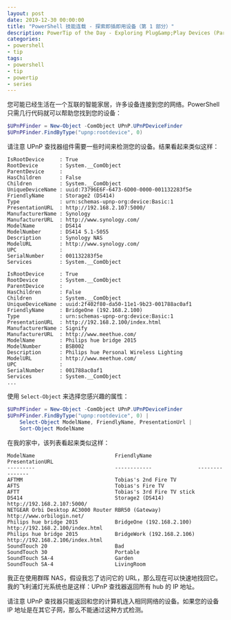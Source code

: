```yaml
---
layout: post
date: 2019-12-30 00:00:00
title: "PowerShell 技能连载 - 探索即插即用设备（第 1 部分）"
description: PowerTip of the Day - Exploring Plug&amp;Play Devices (Part 1)
categories:
- powershell
- tip
tags:
- powershell
- tip
- powertip
- series
---
```

您可能已经生活在一个互联的智能家居，许多设备连接到您的网络。PowerShell 只需几行代码就可以帮助您找到您的设备：

```powershell
$UPnPFinder = New-Object -ComObject UPnP.UPnPDeviceFinder
$UPnPFinder.FindByType("upnp:rootdevice", 0)
```

请注意 UPnP 查找器组件需要一些时间来检测您的设备。结果看起来类似这样：

    IsRootDevice     : True
    RootDevice       : System.__ComObject
    ParentDevice     :
    HasChildren      : False
    Children         : System.__ComObject
    UniqueDeviceName : uuid:73796E6F-6473-6D00-0000-001132283f5e
    FriendlyName     : Storage2 (DS414)
    Type             : urn:schemas-upnp-org:device:Basic:1
    PresentationURL  : http://192.168.2.107:5000/
    ManufacturerName : Synology
    ManufacturerURL  : http://www.synology.com/
    ModelName        : DS414
    ModelNumber      : DS414 5.1-5055
    Description      : Synology NAS
    ModelURL         : http://www.synology.com/
    UPC              :
    SerialNumber     : 001132283f5e
    Services         : System.__ComObject

    IsRootDevice     : True
    RootDevice       : System.__ComObject
    ParentDevice     :
    HasChildren      : False
    Children         : System.__ComObject
    UniqueDeviceName : uuid:2f402f80-da50-11e1-9b23-001788ac0af1
    FriendlyName     : BridgeOne (192.168.2.100)
    Type             : urn:schemas-upnp-org:device:Basic:1
    PresentationURL  : http://192.168.2.100/index.html
    ManufacturerName : Signify
    ManufacturerURL  : http://www.meethue.com/
    ModelName        : Philips hue bridge 2015
    ModelNumber      : BSB002
    Description      : Philips hue Personal Wireless Lighting
    ModelURL         : http://www.meethue.com/
    UPC              :
    SerialNumber     : 001788ac0af1
    Services         : System.__ComObject
    ...

使用 `Select-Object` 来选择您感兴趣的属性：

```powershell
$UPnPFinder = New-Object -ComObject UPnP.UPnPDeviceFinder
$UPnPFinder.FindByType("upnp:rootdevice", 0) |
    Select-Object ModelName, FriendlyName, PresentationUrl |
    Sort-Object ModelName
```

在我的家中，该列表看起来类似这样：

    ModelName                          FriendlyName               PresentationURL
    ---------                          ------------               ---------------
    AFTMM                              Tobias's 2nd Fire TV
    AFTS                               Tobias's Fire TV
    AFTT                               Tobias's 3rd Fire TV stick
    DS414                              Storage2 (DS414)           http://192.168.2.107:5000/
    NETGEAR Orbi Desktop AC3000 Router RBR50 (Gateway)            http://www.orbilogin.net/
    Philips hue bridge 2015            BridgeOne (192.168.2.100)  http://192.168.2.100/index.html
    Philips hue bridge 2015            BridgeWork (192.168.2.106) http://192.168.2.106/index.html
    SoundTouch 20                      Bad
    SoundTouch 30                      Portable
    SoundTouch SA-4                    Garden
    SoundTouch SA-4                    LivingRoom

我正在使用群晖 NAS，假设我忘了访问它的 URL，那么现在可以快速地找回它。我的飞利浦灯光系统也是这样：UPnP 查找器返回所有 hub 的 IP 地址。

请注意 UPnP 查找器只能返回和您的计算机连入相同网络的设备。如果您的设备 IP 地址是在其它子网，那么不能通过这种方式检测。

<!--本文国际来源：[Exploring Plug&amp;Play Devices (Part 1)](https://community.idera.com/database-tools/powershell/powertips/b/tips/posts/exploring-plug-play-devices-part-1)-->

